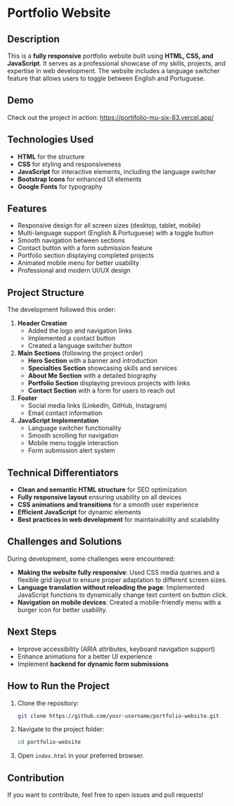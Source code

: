 # Portfolio Website

## Description
This is a **fully responsive** portfolio website built using **HTML, CSS, and JavaScript**. It serves as a professional showcase of my skills, projects, and expertise in web development. The website includes a language switcher feature that allows users to toggle between English and Portuguese.

## Demo
Check out the project in action: https://portifolio-mu-six-83.vercel.app/

## Technologies Used
- **HTML** for the structure
- **CSS** for styling and responsiveness
- **JavaScript** for interactive elements, including the language switcher
- **Bootstrap Icons** for enhanced UI elements
- **Google Fonts** for typography

## Features
- Responsive design for all screen sizes (desktop, tablet, mobile)
- Multi-language support (English & Portuguese) with a toggle button
- Smooth navigation between sections
- Contact button with a form submission feature
- Portfolio section displaying completed projects
- Animated mobile menu for better usability
- Professional and modern UI/UX design

## Project Structure
The development followed this order:
1. **Header Creation**
   - Added the logo and navigation links
   - Implemented a contact button
   - Created a language switcher button
2. **Main Sections** (following the project order)
   - **Hero Section** with a banner and introduction
   - **Specialties Section** showcasing skills and services
   - **About Me Section** with a detailed biography
   - **Portfolio Section** displaying previous projects with links
   - **Contact Section** with a form for users to reach out
3. **Footer**
   - Social media links (LinkedIn, GitHub, Instagram)
   - Email contact information
4. **JavaScript Implementation**
   - Language switcher functionality
   - Smooth scrolling for navigation
   - Mobile menu toggle interaction
   - Form submission alert system

## Technical Differentiators
- **Clean and semantic HTML structure** for SEO optimization
- **Fully responsive layout** ensuring usability on all devices
- **CSS animations and transitions** for a smooth user experience
- **Efficient JavaScript** for dynamic elements
- **Best practices in web development** for maintainability and scalability

## Challenges and Solutions
During development, some challenges were encountered:
- **Making the website fully responsive**: Used CSS media queries and a flexible grid layout to ensure proper adaptation to different screen sizes.
- **Language translation without reloading the page**: Implemented JavaScript functions to dynamically change text content on button click.
- **Navigation on mobile devices**: Created a mobile-friendly menu with a burger icon for better usability.

## Next Steps
- Improve accessibility (ARIA attributes, keyboard navigation support)
- Enhance animations for a better UI experience
- Implement **backend for dynamic form submissions**

## How to Run the Project
1. Clone the repository:
   ```sh
   git clone https://github.com/your-username/portfolio-website.git
   ```
2. Navigate to the project folder:
   ```sh
   cd portfolio-website
   ```
3. Open `index.html` in your preferred browser.

## Contribution
If you want to contribute, feel free to open issues and pull requests!
